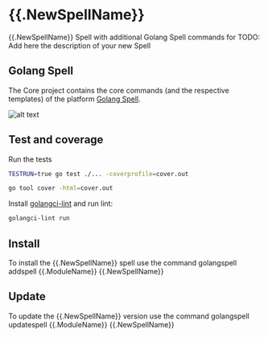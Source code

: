 # {{.NewSpellName}}
{{.NewSpellName}} Spell with additional Golang Spell commands for TODO: Add here the description of your new Spell

## Golang Spell
The Core project contains the core commands (and the respective templates) of the platform [Golang Spell](https://github.com/golangspell/golangspell).

![alt text](https://golangspell.com/golangspell/blob/master/img/gopher_spell.png?raw=true)

## Test and coverage

Run the tests

```sh 
TESTRUN=true go test ./... -coverprofile=cover.out

go tool cover -html=cover.out
```

Install [golangci-lint](https://github.com/golangci/golangci-lint#install) and run lint:

```sh
golangci-lint run
```

## Install
To install the {{.NewSpellName}} spell use the command
golangspell addspell {{.ModuleName}} {{.NewSpellName}}

## Update
To update the {{.NewSpellName}} version use the command
golangspell updatespell {{.ModuleName}} {{.NewSpellName}}